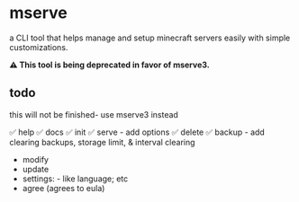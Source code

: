 # mserve

a CLI tool that helps manage and setup minecraft servers easily with simple customizations.

**⚠️ This tool is being deprecated in favor of mserve3.**

## todo

this will not be finished- use mserve3 instead

✅ help
✅ docs
✅ init
✅ serve - add options
✅ delete
✅ backup - add clearing backups, storage limit, & interval clearing

-  modify
-  update
-  settings: - like language; etc
-  agree (agrees to eula)
